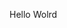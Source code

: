 Hello Wolrd




















































































































































































































































































































































































































































































































































































































































































































































































































































































































































































































































































































































































































































































































































































































































































































































































































































































































































































































































































































































































































































































































































































































































































































































































































































































































































































































































































































































































































































































































































































































































































































































































































































































































































































































































































































































































































































































































































































































































































































































































































































































































































































































































































































































































































































































































































































































































































































































































































